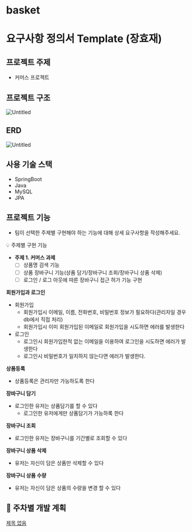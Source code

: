 # basket
# 요구사항 정의서 Template (장효재)

## **프로젝트 주제**

- 커머스 프로젝트

## **프로젝트 구조**

![Untitled](https://s3-us-west-2.amazonaws.com/secure.notion-static.com/5fca4247-af53-4fce-82b0-739c888955eb/Untitled.png)

## ERD

![Untitled](https://s3-us-west-2.amazonaws.com/secure.notion-static.com/a6e46520-6bd9-4757-87e4-7d68e0e840bf/Untitled.png)

## 사용 기술 스택

- SpringBoot
- Java
- MySQL
- JPA

## 프로젝트 기능

- 팀이 선택한 주제별 구현해야 하는 기능에 대해 상세 요구사항을 작성해주세요.

<aside>
💡 주제별 구현 기능

- **주제 1. 커머스 과제**
    - [ ]  상품명 검색 기능
    - [ ]  상품 장바구니 기능(상품 담기/장바구니 조회/장바구니 상품 삭제)
    - [ ]  로그인 / 로그 아웃에 따른 장바구니 접근 허가 기능 구현
</aside>

**회원가입과 로그인**

- 회원가입
    - 회원가입시 이메일, 이름, 전화번호, 비밀번호 정보가 필요하다(관리자일 경우 db에서 직접 처리)
    - 회원가입시 이미 회원가입된 이메일로 회원가입을 시도하면 에러를 발생한다
- 로그인
    - 로그인시 회원가입한적 없는 이메일을 이용하여 로그인을 시도하면 에러가 발생한다
    - 로그인시 비밀번호가 일치하지 않는다면 에러가 발생한다.
    

**상품등록**

- 상품등록은 관리자만 가능하도록 한다

**장바구니 담기**

- 로그인한 유저는 상품담기를 할 수 있다
    - 로그인한 유저에게만  상품담기가 가능하록 한다

**장바구니 조회**

- 로그인한 유저는 장바구니를 기간별로 조회할 수 있다

**장바구니 상품 삭제**

- 유저는 자신이 담은 상품만 삭제할 수 있다

**장바구니 상품 수량**

- 유저는 자신이 담은 상품의 수량을 변경 할 수 있다

## **💪 주차별 개발 계획**

[제목 없음](https://www.notion.so/331a6dbb812642dc90439f639d7d6573)
